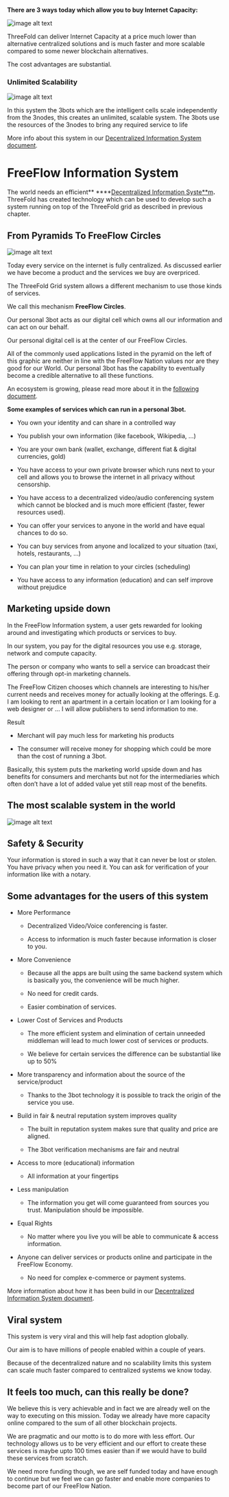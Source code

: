 **There are 3 ways today which allow you to buy Internet Capacity:**

![image alt text](image_0.png)

ThreeFold can deliver Internet Capacity at a price much lower than alternative centralized solutions and is much faster and more scalable compared to some newer blockchain alternatives.

The cost advantages are substantial.

### **Unlimited Scalability**

![image alt text](image_1.png)

In this system the 3bots which are the intelligent cells scale independently from the 3nodes, this creates an unlimited, scalable system. The 3bots use the resources of the 3nodes to bring any required service to life 

More info about this system in our [Decentralized Information System document](https://docs.google.com/document/d/1uZT03h4QLBh2RYEnUjZQvi2Xoy8fjbUn1eZN_PM8g6g).

# **FreeFlow Information System**

The world needs an efficient** ****[Decentralized Information Syste**m](https://docs.google.com/document/d/1uZT03h4QLBh2RYEnUjZQvi2Xoy8fjbUn1eZN_PM8g6g)**.** ThreeFold has created technology which can be used to develop such a system running on top of the ThreeFold grid as described in previous chapter. 

## **From Pyramids To FreeFlow Circles**

![image alt text](image_2.png)

Today every service on the internet is fully centralized. As discussed earlier we have become a product and the services we buy are overpriced.

The ThreeFold Grid system allows a different mechanism to use those kinds of services.

We call this mechanism **FreeFlow Circles**.

Our personal 3bot acts as our digital cell which owns all our information and can act on our behalf.

Our personal digital cell is at the center of our FreeFlow Circles.

All of the commonly used applications listed in the pyramid on the left of this graphic are neither in line with the FreeFlow Nation values nor are they good for our World. Our personal 3bot has the capability to eventually become a credible alternative to all these functions.

An ecosystem is growing, please read more about it in the [following document](https://docs.google.com/document/d/1TiuVr9xhoAiAqZD0GTMvxphS8oY2CkjM3V2iWIS-p1M/edit?usp=sharing).

**Some examples of services which can run in a personal 3bot.**

* You own your identity and can share in a controlled way

* You publish your own information (like facebook, Wikipedia, …)

* You are your own bank (wallet, exchange, different fiat & digital currencies, gold)

* You have access to your own private browser which runs next to your cell and allows you to browse the internet in all privacy without censorship.

* You have access to a decentralized video/audio conferencing system which cannot be blocked and is much more efficient (faster, fewer resources used).

* You can offer your services to anyone in the world and have equal chances to do so.

* You can buy services from anyone and localized to your situation (taxi, hotels, restaurants, …)

* You can plan your time in relation to your circles (scheduling)

* You have access to any information (education) and can self improve without prejudice

## **Marketing upside down**

In the FreeFlow Information system, a user gets rewarded for looking around and investigating which products or services to buy.

In our system, you pay for the digital resources you use e.g. storage, network and compute capacity.

The person or company who wants to sell a service can broadcast their offering through opt-in marketing channels.

The FreeFlow Citizen chooses which channels are interesting to his/her current needs and receives money for actually looking at the offerings. E.g. I am looking to rent an apartment in a certain location or I am looking for a web designer or … I will allow publishers to send information to me.

Result

* Merchant will pay much less for marketing his products

* The consumer will receive money for shopping which could be more than the cost of running a 3bot.

Basically, this system puts the marketing world upside down and has benefits for consumers and merchants but not for the intermediaries which often don’t have a lot of added value yet still reap most of the benefits.

## **The most scalable system in the world**

![image alt text](image_3.png)

## **Safety & Security**

Your information is stored in such a way that it can never be lost or stolen. You have privacy when you need it. You can ask for verification of your information like with a notary.

## **Some advantages for the users of this system**

* More Performance

    * Decentralized Video/Voice conferencing is faster.

    * Access to information is much faster because information is closer to you.

* More Convenience

    * Because all the apps are built using the same backend system which is basically you, the convenience will be much higher. 

    * No need for credit cards. 

    * Easier combination of services.

* Lower Cost of Services and Products

    * The more efficient system and elimination of certain unneeded middleman will lead to much lower cost of services or products.

    * We believe for certain services the difference can be substantial like up to 50%

* More transparency and information about the source of the service/product

    * Thanks to the 3bot technology it is possible to track the origin of the service you use.

* Build in fair & neutral reputation system improves quality

    * The built in reputation system makes sure that quality and price are aligned.

    * The 3bot verification mechanisms are fair and neutral

* Access to more (educational) information	

    * All information at your fingertips

* Less manipulation	

    * The information you get will come guaranteed from sources you trust. Manipulation should be impossible.

* Equal Rights

    * No matter where you live you will be able to communicate & access information.

* Anyone can deliver services or products online and participate in the FreeFlow Economy.

    * No need for complex e-commerce or payment systems.

More information about how it has been build in our [Decentralized Information System document](https://docs.google.com/document/d/1uZT03h4QLBh2RYEnUjZQvi2Xoy8fjbUn1eZN_PM8g6g).

## **Viral system**

This system is very viral and this will help fast adoption globally. 

Our aim is to have millions of people enabled within a couple of years.

Because of the decentralized nature and no scalability limits this system can scale much faster compared to centralized systems we know today.

## **It feels too much, can this really be done?**

We believe this is very achievable and in fact we are already well on the way to executing on this mission. Today we already have more capacity online compared to the sum of all other blockchain projects.

We are pragmatic and our motto is to do more with less effort. Our technology allows us to be very efficient and our effort to create these services is maybe upto 100 times easier than if we would have to build these services from scratch.

We need more funding though, we are self funded today and have enough to continue but we feel we can go faster and enable more companies to become part of our FreeFlow Nation.

